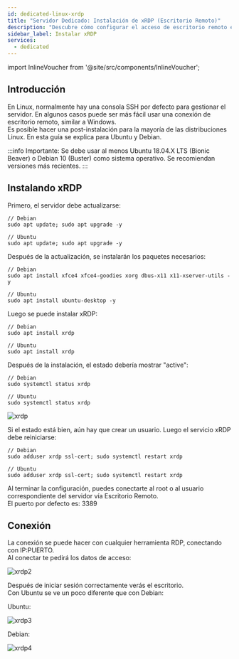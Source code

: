 ```yaml
---
id: dedicated-linux-xrdp
title: "Servidor Dedicado: Instalación de xRDP (Escritorio Remoto)"
description: "Descubre cómo configurar el acceso de escritorio remoto en servidores Ubuntu y Debian para una gestión y control más fácil → Aprende más ahora"
sidebar_label: Instalar xRDP
services:
  - dedicated
---
```


import InlineVoucher from '@site/src/components/InlineVoucher';

## Introducción

En Linux, normalmente hay una consola SSH por defecto para gestionar el servidor. En algunos casos puede ser más fácil usar una conexión de escritorio remoto, similar a Windows.  
Es posible hacer una post-instalación para la mayoría de las distribuciones Linux. En esta guía se explica para Ubuntu y Debian.

:::info
Importante: Se debe usar al menos Ubuntu 18.04.X LTS (Bionic Beaver) o Debian 10 (Buster) como sistema operativo. Se recomiendan versiones más recientes.
:::

<InlineVoucher />

## Instalando xRDP

Primero, el servidor debe actualizarse: 
```
// Debian
sudo apt update; sudo apt upgrade -y

// Ubuntu
sudo apt update; sudo apt upgrade -y
```

Después de la actualización, se instalarán los paquetes necesarios: 
```
// Debian
sudo apt install xfce4 xfce4-goodies xorg dbus-x11 x11-xserver-utils -y

// Ubuntu
sudo apt install ubuntu-desktop -y
```

Luego se puede instalar xRDP: 
```
// Debian
sudo apt install xrdp

// Ubuntu
sudo apt install xrdp
```

Después de la instalación, el estado debería mostrar "active": 
```
// Debian
sudo systemctl status xrdp

// Ubuntu
sudo systemctl status xrdp
```
![xrdp](https://screensaver01.zap-hosting.com/index.php/s/wdKep3W6GHWekp3/preview)

Si el estado está bien, aún hay que crear un usuario. Luego el servicio xRDP debe reiniciarse: 
```
// Debian
sudo adduser xrdp ssl-cert; sudo systemctl restart xrdp

// Ubuntu
sudo adduser xrdp ssl-cert; sudo systemctl restart xrdp
```

Al terminar la configuración, puedes conectarte al root o al usuario correspondiente del servidor vía Escritorio Remoto.  
El puerto por defecto es: 3389

## Conexión

La conexión se puede hacer con cualquier herramienta RDP, conectando con IP:PUERTO.  
Al conectar te pedirá los datos de acceso: 

![xrdp2](https://screensaver01.zap-hosting.com/index.php/s/btRPMG73cT6ysyL/preview)

Después de iniciar sesión correctamente verás el escritorio.  
Con Ubuntu se ve un poco diferente que con Debian:

Ubuntu: 

![xrdp3](https://screensaver01.zap-hosting.com/index.php/s/Co6TgmH3yoad6HP/preview)

Debian: 

![xrdp4](https://screensaver01.zap-hosting.com/index.php/s/riHNCEEyKcoLHDy/preview)

<InlineVoucher />